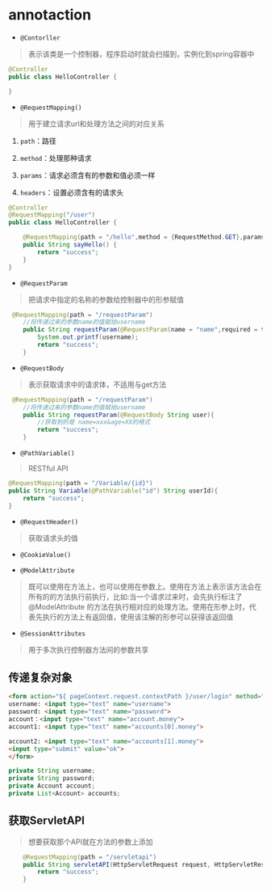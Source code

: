 # annotaction

* `@Contorller`

>表示该类是一个控制器，程序启动时就会扫描到，实例化到spring容器中

```java
@Controller
public class HelloController {

}
```

* `@RequestMapping()`

>用于建立请求url和处理方法之间的对应关系

1. `path`：路径

2. `method`：处理那种请求

3. `params`：请求必须含有的参数和值必须一样

4. `headers`：设置必须含有的请求头

```java
@Controller
@RequestMapping("/user")
public class HelloController {

    @RequestMapping(path = "/hello",method = {RequestMethod.GET},params = {"name"})
    public String sayHello() {
        return "success";
    }
}
```

* `@RequestParam`

>把请求中指定的名称的参数给控制器中的形参赋值

```java
 @RequestMapping(path = "/requestParam")
    //将传递过来的参数name的值赋给username
    public String requestParam(@RequestParam(name = "name",required = true) String username){
        System.out.printf(username);
        return "success";
    }
```

* `@RequestBody`

>表示获取请求中的请求体，不适用与get方法

```java
 @RequestMapping(path = "/requestParam")
    //将传递过来的参数name的值赋给username
    public String requestParam(@RequestBody String user){
        //获取到的是 name=xxx&age=XX的格式
        return "success";
    }
```

* `@PathVariable()`

> RESTful API

```java
@RequestMapping(path = "/Variable/{id}")
public String Variable(@PathVariable("id") String userId){
    return "success";
}
```

* `@RequestHeader()`

> 获取请求头的值

* `@CookieValue()`

* `@ModelAttribute`

> 既可以使用在方法上，也可以使用在参数上。使用在方法上表示该方法会在所有的的方法执行前执行，比如:当一个请求过来时，会先执行标注了 @ModelAttribute 的方法在执行相对应的处理方法。使用在形参上时，代表先执行的方法上有返回值，使用该注解的形参可以获得该返回值

* `@SessionAttributes`

> 用于多次执行控制器方法间的参数共享

## 传递复杂对象

```html
<form action="${ pageContext.request.contextPath }/user/login" method="post">
username: <input type="text" name="username">
password: <input type="text" name="password">
account：<input type="text" name="account.money">
account1: <input type="text" name="accounts[0].money">

account2: <input type="text" name="accounts[1].money">
<input type="submit" value="ok">
</form>
```

```java
private String username;
private String password;
private Account account;
private List<Account> accounts;
```

## 获取ServletAPI

>想要获取那个API就在方法的参数上添加

```java
    @RequestMapping(path = "/servletapi")
    public String servletAPI(HttpServletRequest request, HttpServletResponse response){
        return "success";
    }
```

